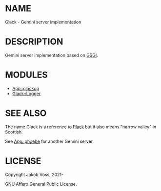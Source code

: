 # NAME

Glack - Gemini server implementation

# DESCRIPTION

Gemini server implementation based on [GSGI](https://metacpan.org/pod/GSGI).

# MODULES

- [App::glackup](https://metacpan.org/pod/App::glackup)
- [Glack::Logger](https://metacpan.org/pod/Glack::Logger)

# SEE ALSO

The name Glack is a reference to [Plack](https://metacpan.org/pod/Plack) but it also means "narrow valley" in Scottish.

See [App::phoebe](https://metacpan.org/pod/App::phoebe) for another Gemini server.

# LICENSE

Copyright Jakob Voss, 2021-

GNU Affero General Public License.
